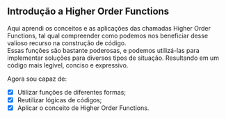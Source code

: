 ## Introdução a Higher Order Functions

Aqui aprendi os conceitos e as aplicações das chamadas Higher Order Functions, tal qual compreender como podemos nos beneficiar desse valioso recurso na construção de código.<br>
Essas funções são bastante poderosas, e podemos utilizá-las para implementar soluções para diversos tipos de situação. Resultando em um código mais legível, conciso e expressivo.

Agora sou capaz de:
- [x] Utilizar funções de diferentes formas;
- [x] Reutilizar lógicas de códigos;
- [x] Aplicar o conceito de Higher Order Functions.